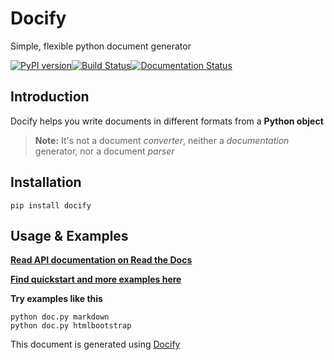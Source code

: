 Docify
====================

Simple, flexible python document generator


[![PyPI version](https://img.shields.io/pypi/v/Docify.svg)](https://pypi.org/project/Docify)[![Build Status](https://travis-ci.org/rapidstack/Docify.svg?branch=master)](https://travis-ci.org/rapidstack/Docify)[![Documentation Status](https://readthedocs.org/projects/docify/badge/?version=latest)](https://docify.readthedocs.io/en/latest/?badge=latest)
 


Introduction
--------------------

Docify helps you write documents in different formats from a **Python object**
> **Note:** It's not a document *converter*, neither a *documentation* generator, nor a document *parser*

 


Installation
--------------------

```
pip install docify
```

 


Usage & Examples
--------------------

**[Read API documentation on Read the Docs](https://docify.readthedocs.io)**


**[Find quickstart and more examples here](https://github.com/rapidstack/docify/tree/master/examples)**


 


**Try examples like this**
```
python doc.py markdown
python doc.py htmlbootstrap
```



This document is generated using [Docify](https://github.com/rapidstack/docify)


